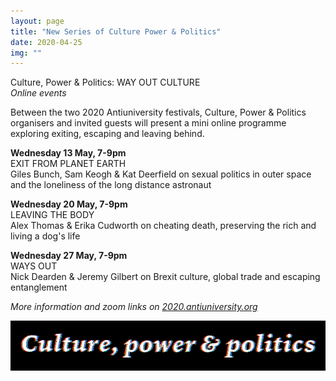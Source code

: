 ```yaml
---
layout: page
title: "New Series of Culture Power & Politics"
date: 2020-04-25
img: ""
---
```

Culture, Power & Politics: WAY OUT CULTURE<br/>
*Online events*

Between the two 2020 Antiuniversity festivals, Culture, Power & Politics organisers and invited guests will present a mini online programme exploring exiting, escaping and leaving behind.

**Wednesday 13 May, 7-9pm**<br/>EXIT FROM PLANET EARTH<br/>
Giles Bunch, Sam Keogh & Kat Deerfield on sexual politics in outer space and the loneliness of the long distance astronaut

**Wednesday 20 May, 7-9pm**<br/>LEAVING THE BODY<br/>
Alex Thomas & Erika Cudworth on cheating death, preserving the rich and living a dog's life

**Wednesday 27 May, 7-9pm**<br/>WAYS OUT<br/>
Nick Dearden & Jeremy Gilbert on Brexit culture, global trade and escaping entanglement

*More information and zoom links on <a href="https://2020.antiuniversity.org" target="_blank">2020.antiuniversity.org</a>*

![CPP](/assets/images/blog/cpp.png)
